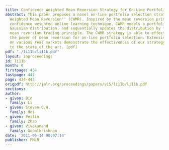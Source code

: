 ```yaml
---
title: Confidence Weighted Mean Reversion Strategy for On-Line Portfolio Selection
abstract: This paper proposes a novel on-line portfolio selection strategy named ``Confidence
  Weighted Mean Reversion'' (CWMR). Inspired by the mean reversion principle and the
  confidence weighted online learning technique, CWMR models a portfolio vector as
  Gaussian distribution, and sequentially updates the distribution by following the
  mean reversion trading principle. The CWMR strategy is able to effectively exploit
  the power of mean reversion for on-line portfolio selection. Extensive experiments
  on various real markets demonstrate the effectiveness of our strategy in comparison
  to the state of the art. [pdf]
pdf: "./li11b/li11b.pdf"
layout: inproceedings
id: li11b
month: 0
firstpage: 434
lastpage: 442
page: 434-442
origpdf: http://jmlr.org/proceedings/papers/v15/li11b/li11b.pdf
sections: 
author:
- given: Bin
  family: Li
- given: Steven C.H.
  family: Hoi
- given: Peilin
  family: Zhao
- given: Vivekanand
  family: Gopalkrishnan
date: '2011-06-14 00:07:14'
publisher: PMLR
---
```

